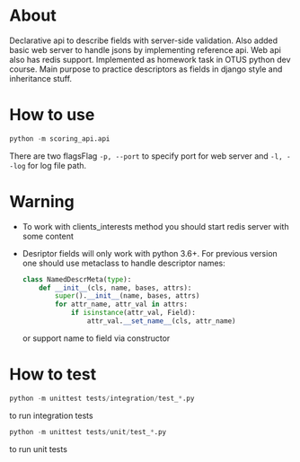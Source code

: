 
# About

Declarative api to describe fields with server-side validation. Also added basic web server to handle jsons by implementing reference api. Web api also has redis support. Implemented as homework task in OTUS python dev course. Main purpose to practice descriptors as fields in django style and inheritance stuff.

# How to use

```python
python -m scoring_api.api
```

There are two flagsFlag `-p, --port` to specify port for web server and `-l, --log` for log file path.

# Warning

* To work with clients_interests method you should start redis server with some content
* Desriptor fields will only work with python 3.6+. For previous version one should use metaclass to handle descriptor names:

    ```python
    class NamedDescrMeta(type):
        def __init__(cls, name, bases, attrs):
            super().__init__(name, bases, attrs)
            for attr_name, attr_val in attrs:
                if isinstance(attr_val, Field):
                    attr_val.__set_name__(cls, attr_name)
    ```

    or support name to field via constructor

# How to test

```python
python -m unittest tests/integration/test_*.py
```

to run integration tests

```python
python -m unittest tests/unit/test_*.py
```

to run unit tests
